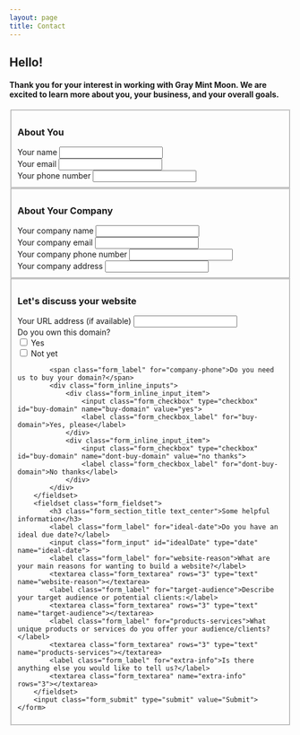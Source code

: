 ```yaml
---
layout: page
title: Contact
---
```

<div class="form_block">
	<div class="form_introduction text_center">
		<div class="container_md">
			<h2 class="text_charcoal">Hello!</h2>
			<h4>Thank you for your interest in working with Gray Mint Moon. We are excited to learn more about you, your business, and your overall goals.</h4>
		</div>
	</div>
	<form action="https://formspree.io/graymintmoon@gmail.com"
		method="POST">
		<input class="contact-form" type="hidden" name="_next" value="/">
		<fieldset class="form_fieldset">
			<h3 class="form_section_title text_center">About You</h3>
			<label class="form_label" for="name">Your name</label>
			<input class="form_input" type="text" name="name">
			<div class="form_two_columns">
				<div class="form_column">
					<label class="form_label" for="email">Your email</label>
					<input class="form_input" type="email" name="email">
				</div>
				<div class="form_column">
					<label class="form_label" for="phone">Your phone number</label>
					<input class="form_input" type="tel" name="phone">
				</div>
			</div>
		</fieldset>
		<fieldset class="form_fieldset">
			<h3 class="form_section_title text_center">About Your Company</h3>
			<label class="form_label" for="company-name">Your company name</label>
			<input class="form_input" type="text" name="company-name">
			<div class="form_two_columns">
				<div class="form_column">
					<label class="form_label" for="company-email">Your company email</label>
					<input class="form_input" type="email" name="company-email">
				</div>
				<div class="form_column">
					<label class="form_label" for="company-phone">Your company phone number</label>
					<input class="form_input" type="tel" name="company-phone">
				</div>
			</div>
			<label class="form_label" for="company-address">Your company address</label>
			<input class="form_input" type="text" name="company-address">
		</fieldset>
		<fieldset class="form_fieldset">
			<h3 class="form_section_title text_center">Let's discuss your website</h3>
			<div class="form_two_columns">
				<div class="form_column">
					<label class="form_label" for="company-url">Your URL address (if available)</label>
					<input class="form_input" type="text" name="company-url">
				</div>
				<div class="form_column">
					<span class="form_label">Do you own this domain?</span>
					<div class="form_inline_inputs">
						<div class="form_inline_input_item">
							<input class="form_checkbox" type="checkbox" id="company-owned-url" name="company-owned-url" value="yes">
							<label class="form_checkbox_label" for="company-owned-url">Yes</label>
						</div>
						<div class="form_inline_input_item">
							<input class="form_checkbox" type="checkbox" id="company-owned-url" name="company-owned-url" value="not yet">
							<label class="form_checkbox_label" for="company-owned-url">Not yet</label>
						</div>
					</div>
				</div>
			</div>
			
			<span class="form_label" for="company-phone">Do you need us to buy your domain?</span>
			<div class="form_inline_inputs">
				<div class="form_inline_input_item">
					<input class="form_checkbox" type="checkbox" id="buy-domain" name="buy-domain" value="yes">
					<label class="form_checkbox_label" for="buy-domain">Yes, please</label>
				</div>
				<div class="form_inline_input_item">
					<input class="form_checkbox" type="checkbox" id="buy-domain" name="dont-buy-domain" value="no thanks">
					<label class="form_checkbox_label" for="dont-buy-domain">No thanks</label>
				</div>
			</div>
		</fieldset>
		<fieldset class="form_fieldset">
			<h3 class="form_section_title text_center">Some helpful information</h3>
			<label class="form_label" for="ideal-date">Do you have an ideal due date?</label>
			<input class="form_input" id="idealDate" type="date" name="ideal-date">
			<label class="form_label" for="website-reason">What are your main reasons for wanting to build a website?</label>
			<textarea class="form_textarea" rows="3" type="text" name="website-reason"></textarea>
			<label class="form_label" for="target-audience">Describe your target audience or potential clients:</label>
			<textarea class="form_textarea" rows="3" type="text" name="target-audience"></textarea>
			<label class="form_label" for="products-services">What unique products or services do you offer your audience/clients?</label>
			<textarea class="form_textarea" rows="3" type="text" name="products-services"></textarea>
			<label class="form_label" for="extra-info">Is there anything else you would like to tell us?</label>
			<textarea class="form_textarea" name="extra-info" rows="3"></textarea>
		</fieldset>
		<input class="form_submit" type="submit" value="Submit">
	</form>
</div>
